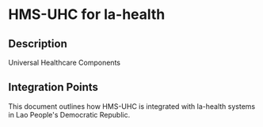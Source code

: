 # HMS-UHC for la-health

## Description

Universal Healthcare Components

## Integration Points

This document outlines how HMS-UHC is integrated with la-health systems in Lao People's Democratic Republic.
